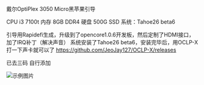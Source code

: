 戴尔OptiPlex 3050 Micro黑苹果引导

CPU i3 7100t 
内存 8GB DDR4
硬盘 500G SSD
系统：Tahoe26 beta6


引导用Rapidefi生成，升级到了opencore1.0.6开发板，然后定制了HDMI接口，加了IRQ补丁（解决声音）
系统安装了Tahoe26 beta6，安装完毕后，用OCLP-X打一下声卡就可以了 
https://github.com/JeoJay127/OCLP-X/releases

已去三码 自行添加

![示例图片](2025-08-19.png)
